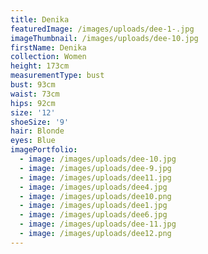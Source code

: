 ```yaml
---
title: Denika
featuredImage: /images/uploads/dee-1-.jpg
imageThumbnail: /images/uploads/dee-10.jpg
firstName: Denika
collection: Women
height: 173cm
measurementType: bust
bust: 93cm
waist: 73cm
hips: 92cm
size: '12'
shoeSize: '9'
hair: Blonde
eyes: Blue
imagePortfolio:
  - image: /images/uploads/dee-10.jpg
  - image: /images/uploads/dee-9.jpg
  - image: /images/uploads/dee11.jpg
  - image: /images/uploads/dee4.jpg
  - image: /images/uploads/dee10.png
  - image: /images/uploads/dee1.jpg
  - image: /images/uploads/dee6.jpg
  - image: /images/uploads/dee-11.jpg
  - image: /images/uploads/dee12.png
---
```


